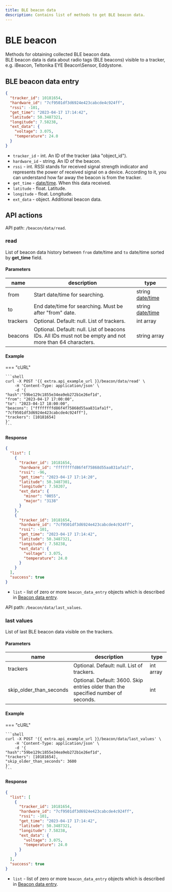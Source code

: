 ```yaml
---
title: BLE beacon data
description: Contains list of methods to get BLE beacon data.
---
```


# BLE beacon

Methods for obtaining collected BLE beacon data.\
BLE beacon data is data about radio tags (BLE beacons) visible to a tracker, e.g. iBeacon, Teltonika EYE Beacon\Sensor, Eddystone.

## BLE beacon data entry

```json
{
  "tracker_id": 10181654,
  "hardware_id": "7cf9501df3d6924e423cabcde4c924ff",
  "rssi": -101,
  "get_time": "2023-04-17 17:14:42",
  "latitude": 50.3487321,
  "longitude": 7.58238,
  "ext_data": {
    "voltage": 3.075,
    "temperature": 24.0
  }
}
```

* `tracker_id` - int. An ID of the tracker (aka "object\_id").
* `hardware_id` - string. An ID of the beacon.
* `rssi` - int. RSSI stands for received signal strength indicator and represents the power of received signal on a device. According to it, you can understand how far away the beacon is from the tracker.
* `get_time` - [date/time](broken-reference). When this data received.
* `latitude` - float. Latitude.
* `longitude` - float. Longitude.
* `ext_data` - object. Additional beacon data.

## API actions

API path: `/beacon/data/read`.

### read

List of beacon data history between `from` date/time and `to` date/time sorted by **get\_time** field.

#### Parameters

| name     | description                                                                                              | type                                 |
| -------- | -------------------------------------------------------------------------------------------------------- | ------------------------------------ |
| from     | Start date/time for searching.                                                                           | string [date/time](broken-reference) |
| to       | End date/time for searching. Must be after "from" date.                                                  | string [date/time](broken-reference) |
| trackers | Optional. Default: null. List of trackers.                                                               | int array                            |
| beacons  | Optional. Default: null. List of beacons IDs. All IDs must not be empty and not more than 64 characters. | string array                         |

#### Example

\=== "cURL"

````
```shell
curl -X POST '{{ extra.api_example_url }}/beacon/data/read' \
    -H 'Content-Type: application/json' \
    -d '{
"hash":"59be129c1855e34ea9eb272b1e26ef1d",
"from": "2023-04-17 17:00:00",
"to": "2023-04-17 18:00:00",
"beacons": ["ffffffffd86f4f75868d55aa831afa1f", "7cf9501df3d6924e423cabcde4c924ff"],
"trackers": [10181654]
}'
```
````

#### Response

```json
{
  "list": [
    {
      "tracker_id": 10181654,
      "hardware_id": "ffffffffd86f4f75868d55aa831afa1f",
      "rssi": -96,
      "get_time": "2023-04-17 17:14:20",
      "latitude": 50.3487301,
      "longitude": 7.58207,
      "ext_data": {
        "minor": "0055",
        "major": "3138"
      }
    },
    {
      "tracker_id": 10181654,
      "hardware_id": "7cf9501df3d6924e423cabcde4c924ff",
      "rssi": -101,
      "get_time": "2023-04-17 17:14:42",
      "latitude": 50.3487321,
      "longitude": 7.58238,
      "ext_data": {
        "voltage": 3.075,
        "temperature": 24.0
      }
    }
  ],
  "success": true
}
```

* `list` - list of zero or more `beacon_data_entry` objects which is described in [Beacon data entry](index.md#ble-beacon-data-entry).

API path: `/beacon/data/last_values`.

### last values

List of last BLE beacon data visible on the trackers.

#### Parameters

| name                       | description                                                                       | type      |
| -------------------------- | --------------------------------------------------------------------------------- | --------- |
| trackers                   | Optional. Default: null. List of trackers.                                        | int array |
| skip\_older\_than\_seconds | Optional. Default: 3600. Skip entries older than the specified number of seconds. | int       |

#### Example

\=== "cURL"

````
```shell
curl -X POST '{{ extra.api_example_url }}/beacon/data/last_values' \
    -H 'Content-Type: application/json' \
    -d '{
"hash":"59be129c1855e34ea9eb272b1e26ef1d",
"trackers": [10181654],
"skip_older_than_seconds": 3600
}'
```
````

#### Response

```json
{
  "list": [
    {
      "tracker_id": 10181654,
      "hardware_id": "7cf9501df3d6924e423cabcde4c924ff",
      "rssi": -101,
      "get_time": "2023-04-17 17:14:42",
      "latitude": 50.3487321,
      "longitude": 7.58238,
      "ext_data": {
        "voltage": 3.075,
        "temperature": 24.0
      }
    }
  ],
  "success": true
}
```

* `list` - list of zero or more `beacon_data_entry` objects which is described in [Beacon data entry](index.md#ble-beacon-data-entry).
